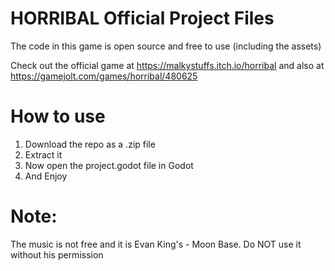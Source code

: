 # HORRIBAL Official Project Files

The code in this game is open source and free to use (including the assets)

Check out the official game at https://malkystuffs.itch.io/horribal and also at https://gamejolt.com/games/horribal/480625

# How to use
1. Download the repo as a .zip file
2. Extract it
3. Now open the project.godot file in Godot
4. And Enjoy

# Note:
The music is not free and it is Evan King's - Moon Base. Do NOT use it without his permission
